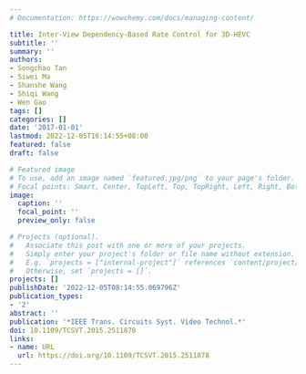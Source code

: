 ```yaml
---
# Documentation: https://wowchemy.com/docs/managing-content/

title: Inter-View Dependency-Based Rate Control for 3D-HEVC
subtitle: ''
summary: ''
authors:
- Songchao Tan
- Siwei Ma
- Shanshe Wang
- Shiqi Wang
- Wen Gao
tags: []
categories: []
date: '2017-01-01'
lastmod: 2022-12-05T16:14:55+08:00
featured: false
draft: false

# Featured image
# To use, add an image named `featured.jpg/png` to your page's folder.
# Focal points: Smart, Center, TopLeft, Top, TopRight, Left, Right, BottomLeft, Bottom, BottomRight.
image:
  caption: ''
  focal_point: ''
  preview_only: false

# Projects (optional).
#   Associate this post with one or more of your projects.
#   Simply enter your project's folder or file name without extension.
#   E.g. `projects = ["internal-project"]` references `content/project/deep-learning/index.md`.
#   Otherwise, set `projects = []`.
projects: []
publishDate: '2022-12-05T08:14:55.069796Z'
publication_types:
- '2'
abstract: ''
publication: '*IEEE Trans. Circuits Syst. Video Technol.*'
doi: 10.1109/TCSVT.2015.2511878
links:
- name: URL
  url: https://doi.org/10.1109/TCSVT.2015.2511878
---
```

